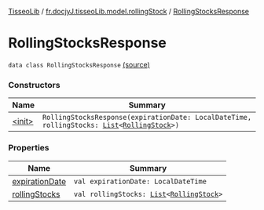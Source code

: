 [TisseoLib](../../index.md) / [fr.docjyJ.tisseoLib.model.rollingStock](../index.md) / [RollingStocksResponse](./index.md)

# RollingStocksResponse

`data class RollingStocksResponse` [(source)](https://github.com/docjyJ/TisseoLib/tree/master/src/main/kotlin/fr/docjyJ/tisseoLib/model/rollingStock/RollingStocksResponse.kt#L7)

### Constructors

| Name | Summary |
|---|---|
| [&lt;init&gt;](-init-.md) | `RollingStocksResponse(expirationDate: LocalDateTime, rollingStocks: `[`List`](https://kotlinlang.org/api/latest/jvm/stdlib/kotlin.collections/-list/index.html)`<`[`RollingStock`](../-rolling-stock/index.md)`>)` |

### Properties

| Name | Summary |
|---|---|
| [expirationDate](expiration-date.md) | `val expirationDate: LocalDateTime` |
| [rollingStocks](rolling-stocks.md) | `val rollingStocks: `[`List`](https://kotlinlang.org/api/latest/jvm/stdlib/kotlin.collections/-list/index.html)`<`[`RollingStock`](../-rolling-stock/index.md)`>` |
